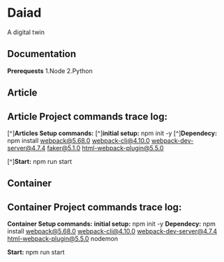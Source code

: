 # Daiad
A digital twin


## Documentation

**Prerequests**
1.Node
2.Python

## Article
## Article Project commands trace log:
[^]**Articles Setup commands:**
[^]**initial setup:** npm init -y
[^]**Dependecy:**  npm install webpack@5.68.0 webpack-cli@4.10.0 webpack-dev-server@4.7.4 faker@5.1.0 html-webpack-plugin@5.5.0

[^]**Start:** npm run start

## Container
## Container Project commands trace log:
**Container Setup commands:**
**initial setup:** npm init -y
**Dependecy:**  npm install webpack@5.68.0 webpack-cli@4.10.0 webpack-dev-server@4.7.4 html-webpack-plugin@5.5.0 nodemon

**Start:** npm run start

